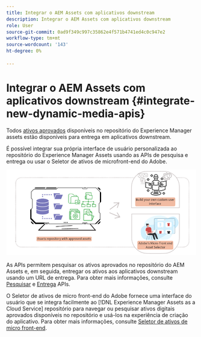 ```yaml
---
title: Integrar o AEM Assets com aplicativos downstream
description: Integrar o AEM Assets com aplicativos downstream
role: User
source-git-commit: 0ad9f349c997c35862e4f571b4741ed4c0c947e2
workflow-type: tm+mt
source-wordcount: '143'
ht-degree: 0%

---
```


# Integrar o AEM Assets com aplicativos downstream {#integrate-new-dynamic-media-apis}

Todos [ativos aprovados](approved-assets.md) disponíveis no repositório do Experience Manager assets estão disponíveis para entrega em aplicativos downstream.

É possível integrar sua própria interface de usuário personalizada ao repositório do Experience Manager Assets usando as APIs de pesquisa e entrega ou usar o Seletor de ativos de microfront-end do Adobe.

![Integração com o repositório do AEM Assets](assets/asset-selector-integration.png)

As APIs permitem pesquisar os ativos aprovados no repositório do AEM Assets e, em seguida, entregar os ativos aos aplicativos downstream usando um URL de entrega. Para obter mais informações, consulte [Pesquisar](/help/assets/search-assets-api.md) e [Entrega](/help/assets/deliver-assets-apis.md) APIs.

O Seletor de ativos de micro front-end do Adobe fornece uma interface do usuário que se integra facilmente ao [!DNL Experience Manager Assets as a Cloud Service] repositório para navegar ou pesquisar ativos digitais aprovados disponíveis no repositório e usá-los na experiência de criação do aplicativo. Para obter mais informações, consulte [Seletor de ativos de micro front-end](/help/assets/asset-selector.md).


